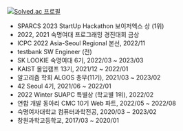 [![Solved.ac 프로필](http://mazassumnida.wtf/api/v2/generate_badge?boj=yoonyesle)](https://solved.ac/yoonyesle)

- SPARCS 2023 StartUp Hackathon 보이저엑스 상 (1위)
- 2022, 2021 숙명여대 프로그래밍 경진대회 금상
- ICPC 2022 Asia-Seoul Regional 본선, 2022/11
- testbank SW Engineer (전)
- SK LOOKIE 숙명여대 6기, 2022/03 ~ 2023/03
- KAIST 몰입캠프 13기, 2021/12 ~ 2022/01
- 알고리즘 학회 ALGOS 총무(11기), 2021/03 ~ 2023/02
- 42 Seoul 4기, 2021/06 ~ 2022/01
- 2022 Winter SUAPC 특별상 (학교별 1위), 2022/02
- 연합 개발 동아리 CMC 10기 Web 파트, 2022/05 ~ 2022/08
- 숙명여자대학교 컴퓨터과학전공, 2020/03 ~ 2023/02
- 창원과학고등학교, 2017/03 ~ 2020/01
